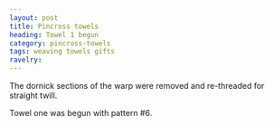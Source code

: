 ```yaml
---
layout: post
title: Pincross towels
heading: Towel 1 begun
category: pincross-towels
tags: weaving towels gifts
ravelry:
---
```

The dornick sections of the warp were removed and re-threaded for straight twill.

Towel one was begun with pattern #6.